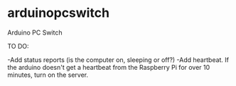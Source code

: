 arduinopcswitch
===============

Arduino PC Switch


TO DO:

-Add status reports (is the computer on, sleeping or off?)
-Add heartbeat. If the arduino doesn't get a heartbeat from the Raspberry Pi for over 10 minutes, turn on the server.